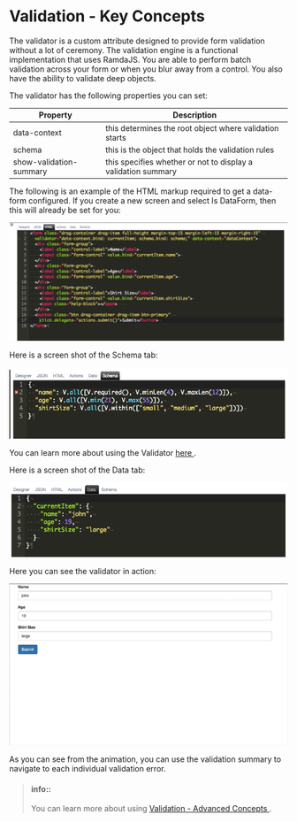 # Validation - Key Concepts

The validator is a custom attribute designed to provide form validation without a lot of ceremony. The validation engine is a functional implementation that uses RamdaJS. You are able to perform batch validation across your form or when you blur away from a control. You also have the ability to validate deep objects.

The validator has the following properties you can set:

Property | Description
-------- | -----------
data-context | this determines the root object where validation starts
schema | this is the object that holds the validation rules
show-validation-summary | this specifies whether or not to display a validation summary


The following is an example of the HTML markup required to get a data-form configured. If you create a new screen and select Is DataForm, then this will already be set for you:

![Validator HTML](../../assets/images/validator-html.png)

Here is a screen shot of the Schema tab:

![Validator Schema](../../assets/images/designer-schema.png)

You can learn more about using the Validator [ here ](./advanced-concepts.md).

Here is a screen shot of the Data tab:

![Validator Data](../../assets/images/designer-data.png)

Here you can see the validator in action:

![Validator](../../assets/images/data-form.gif)

As you can see from the animation, you can use the validation summary to navigate to each individual validation error.

> #### info::
> You can learn more about using [ Validation - Advanced Concepts ](../validation/readme.md).
